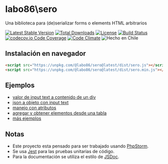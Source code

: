 labo86\sero
========
Una biblioteca para (de)serializar forms o elements HTML arbitrarios

[![Latest Stable Version](https://img.shields.io/npm/v/@labo86/sero)](https://www.npmjs.com/package/@labo86/sero)
[![Total Downloads](https://img.shields.io/npm/dt/@labo86/sero)](https://www.npmjs.com/package/@labo86/sero)
[![License](https://img.shields.io/npm/l/@labo86/sero)](https://github.com/labo86/sero/blob/master/LICENSE)
[![Build Status](https://travis-ci.org/labo86/sero.svg?branch=master)](https://travis-ci.org/labo86/sero)
[![codecov.io Code Coverage](https://codecov.io/gh/labo86/sero/branch/master/graph/badge.svg)](https://codecov.io/github/labo86/sero?branch=master)
[![Code Climate](https://codeclimate.com/github/labo86/sero/badges/gpa.svg)](https://codeclimate.com/github/labo86/sero)
![Hecho en Chile](https://img.shields.io/badge/country-Chile-red)

## Instalación en navegador

```html
<script src="https://unpkg.com/@labo86/sero@latest/dist/sero.js"></script>
<script src="https://unpkg.com/@labo86/sero@latest/dist/sero.min.js"></script>
```

## Ejemplos

 - [valor de input text a contenido de un div](https://codepen.io/edwrodrig/pen/ExPjZGw?editors=1010)
 - [json a objeto con input text](https://codepen.io/edwrodrig/pen/LYGVyYY?editors=1010)
 - [manejo con atributos](https://codepen.io/edwrodrig/pen/xxZwPjq?editors=1010)
 - [agregar y obtener elementos desde una tabla](https://codepen.io/edwrodrig/pen/VweLbgb?editors=1010)
 - [más ejemplos](https://codepen.io/collection/nJkLEm)

## Notas
  - Este proyecto esta pensado para ser trabajado usando [PhpStorm](https://www.jetbrains.com/phpstorm).
  - Se usa [Jest](https://jestjs.io/) para las pruebas unitarias de código.
  - Para la documentación se utiliza el estilo de [JSDoc](https://jsdoc.app/).

